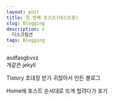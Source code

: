 ```yaml
---
layout: post
title: 첫 번째 포스트(테스트용)
slug: Blogging
description: >
  디스크립션
tags: Blogging
---
```


asdfasgbvxz  
개같은 jekyll  

Tistory 초대장 받기 귀찮아서 만든 블로그  

Home에 포스트 순서대로 뜨게 할려다가 포기  
